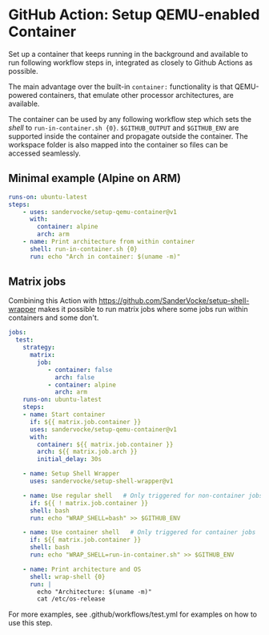 # GitHub Action: Setup QEMU-enabled Container

Set up a container that keeps running in the background and available to run following workflow steps in, integrated as closely to Github Actions as possible.

The main advantage over the built-in `container:` functionality is that QEMU-powered containers, that emulate other processor architectures, are available.

The container can be used by any following workflow step which sets the *shell* to `run-in-container.sh {0}`. `$GITHUB_OUTPUT` and `$GITHUB_ENV` are supported inside the container and propagate outside the container. The workspace folder is also mapped into the container so files can be accessed seamlessly.

## Minimal example (Alpine on ARM)

```yaml
runs-on: ubuntu-latest
steps:
    - uses: sandervocke/setup-qemu-container@v1
      with:
        container: alpine
        arch: arm
    - name: Print architecture from within container
      shell: run-in-container.sh {0}
      run: echo "Arch in container: $(uname -m)"
```

## Matrix jobs

Combining this Action with https://github.com/SanderVocke/setup-shell-wrapper makes it possible to run matrix jobs where some jobs run within containers and some don't.

```yaml
jobs:
  test:
    strategy:
      matrix:
        job:
           - container: false
             arch: false
           - container: alpine
             arch: arm
    runs-on: ubuntu-latest
    steps:
    - name: Start container
      if: ${{ matrix.job.container }}
      uses: sandervocke/setup-qemu-container@v1
      with:
        container: ${{ matrix.job.container }}
        arch: ${{ matrix.job.arch }}
        initial_delay: 30s

    - name: Setup Shell Wrapper
      uses: sandervocke/setup-shell-wrapper@v1

    - name: Use regular shell   # Only triggered for non-container jobs
      if: ${{ ! matrix.job.container }}
      shell: bash
      run: echo "WRAP_SHELL=bash" >> $GITHUB_ENV

    - name: Use container shell   # Only triggered for container jobs
      if: ${{ matrix.job.container }}
      shell: bash
      run: echo "WRAP_SHELL=run-in-container.sh" >> $GITHUB_ENV

    - name: Print architecture and OS
      shell: wrap-shell {0}
      run: |
        echo "Architecture: $(uname -m)"
        cat /etc/os-release
```

For more examples, see .github/workflows/test.yml for examples on how to use this step.
